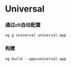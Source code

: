 # Universal

### 通过cli自动配置
```
ng g universal universal-app
```

### 构建
```
ng build --app=universal-app
```
